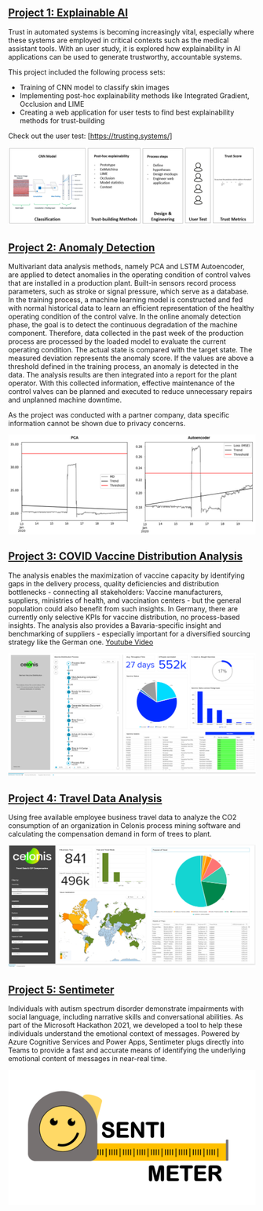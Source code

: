 
## [Project 1: Explainable AI]
Trust in automated systems is becoming increasingly vital, especially where these systems are employed in critical contexts such as the medical assistant tools. With an user study, it is explored how explainability in AI applications can be used to generate trustworthy, accountable systems. 

This project included the following process sets:
* Training of CNN model to classify skin images
* Implementing post-hoc explainability methods like Integrated Gradient, Occlusion and LIME
* Creating a web application for user tests to find best explainability methods for trust-building

Check out the user test: [https://trusting.systems/]

![](/image/Concept2.PNG)


## [Project 2: Anomaly Detection]
Multivariant data analysis methods, namely PCA and LSTM Autoencoder, are applied to detect anomalies in the operating condition of control valves that are installed in a production plant. Built-in sensors record process parameters, such as stroke or signal pressure, which serve as a database. In the training process, a machine learning model is constructed and fed with normal historical data to learn an efficient representation of the healthy operating condition of the control valve. In the online anomaly detection phase, the goal is to detect the continuous degradation of the machine component. Therefore, data collected in the past week of the production process are processed by the loaded model to evaluate the current operating condition. The actual state is compared with the target state. The measured deviation represents the anomaly score. If the values are above a threshold defined in the training process, an anomaly is detected in the data. The analysis results are then integrated into a report for the plant operator. With this collected information, effective maintenance of the control valves can be planned and executed to reduce unnecessary repairs and unplanned machine downtime.

As the project was conducted with a partner company, data specific information cannot be shown due to privacy concerns. 

![](/image/Test11.PNG)


## [Project 3: COVID Vaccine Distribution Analysis]
The analysis enables the maximization of vaccine capacity by identifying gaps in the delivery process, quality deficiencies and distribution bottlenecks - connecting all stakeholders: Vaccine manufacturers, suppliers, ministries of health, and vaccination centers - but the general population could also benefit from such insights.
In Germany, there are currently only selective KPIs for vaccine distribution, no process-based insights.
The analysis also provides a Bavaria-specific insight and benchmarking of suppliers - especially important for a diversified sourcing strategy like the German one.
[Youtube Video]

![](/image/vaccine.PNG)



## [Project 4: Travel Data Analysis]
Using free available employee business travel data to analyze the CO2 consumption of an organization in Celonis process mining software and calculating the compensation demand in form of trees to plant. 

![](/image/CelonisAnalysis.PNG)

## [Project 5: Sentimeter]
Individuals with autism spectrum disorder demonstrate impairments with social language, including narrative skills and conversational abilities. As part of the Microsoft Hackathon 2021, we developed a tool to help these individuals understand the emotional context of messages. Powered by Azure Cognitive Services and Power Apps, Sentimeter plugs directly into Teams to provide a fast and accurate means of identifying the underlying emotional content of messages in near-real time.

![](/image/logo.PNG)

[Project 1: Explainable AI]: https://github.com/sophiefuu/XAI
[Project 2: Anomaly Detection]: https://github.com/sophiefuu/AnomalyDetection
[Project 3: COVID Vaccine Distribution Analysis]: https://tpl-initiative-covid-vaccine-distribution-en-v1.try.celonis.cloud/process-mining/public/c400551b-b1fa-48f2-9e3f-242ad50cb40e/#/frontend/documents/c400551b-b1fa-48f2-9e3f-242ad50cb40e/view
[Project 4: Travel Data Analysis]: https://lnkd.in/eagKdmB
[https://trusting.systems/]: https://trusting.systems/
[Youtube Video]: https://www.youtube.com/watch?v=7AYtvRG3gCk
[Project 5: Sentimeter]: https://www.linkedin.com/feed/update/urn:li:activity:6854800457299189760/
